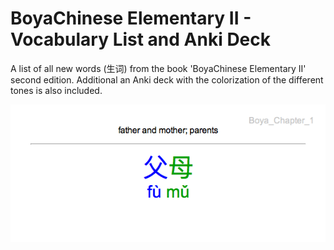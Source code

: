 # BoyaChinese Elementary II - Vocabulary List and Anki Deck
A list of all new words (生词) from the book 'BoyaChinese Elementary II' second edition. Additional an Anki deck with the colorization of the different tones is also included. 

![Style of the Anki deck](./anki.png "Logo Title Text 1")
